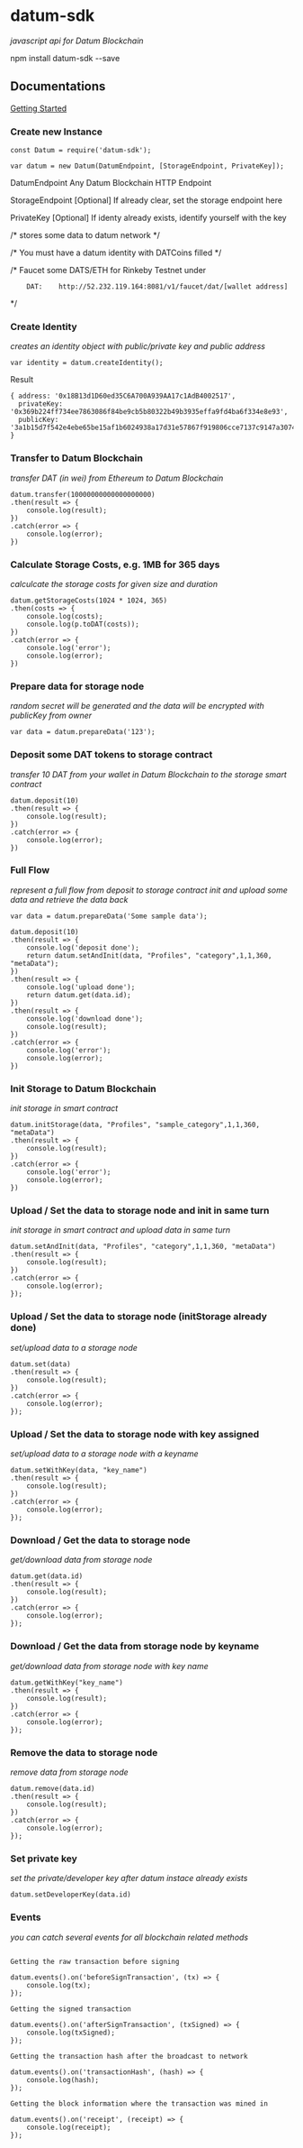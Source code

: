 # datum-sdk
*javascript api for Datum Blockchain*

npm install datum-sdk --save

## Documentations

[Getting Started](https://gettingstarted.datum.org/)


### Create new Instance

```
const Datum = require('datum-sdk');

var datum = new Datum(DatumEndpoint, [StorageEndpoint, PrivateKey]);
```

DatumEndpoint	Any Datum Blockchain HTTP Endpoint

StorageEndpoint	[Optional] If already clear, set the storage endpoint here

PrivateKey	[Optional] If identy already exists, identify yourself with the key


/* stores some data to datum network */

/* You must have a datum identity with DATCoins filled */

/* Faucet some DATS/ETH for Rinkeby Testnet under 
```
    DAT:    http://52.232.119.164:8081/v1/faucet/dat/[wallet address]
```
*/



### Create Identity

*creates an identity object with public/private key and public address*

```
var identity = datum.createIdentity();
```

Result
```
{ address: '0x18B13d1D60ed35C6A700A939AA17c1AdB4002517',
  privateKey: '0x369b224ff734ee7863086f84be9cb5b80322b49b3935effa9fd4ba6f334e8e93',
  publicKey: '3a1b15d7f542e4ebe65be15af1b6024938a17d31e57867f919806cce7137c9147a30744c307b8ac8541b050547bb5a9dd58deec918fcd3cf517b42f0fc0ffbeb' }
```


### Transfer to Datum Blockchain

*transfer DAT (in wei) from Ethereum to Datum Blockchain*

```
datum.transfer(10000000000000000000)
.then(result => {
    console.log(result);
})
.catch(error => {
    console.log(error);
})
```



### Calculate Storage Costs, e.g. 1MB for 365 days

*calculcate the storage costs for given size and duration*

```
datum.getStorageCosts(1024 * 1024, 365)
.then(costs => {
    console.log(costs);
    console.log(p.toDAT(costs));
})
.catch(error => {
    console.log('error');
    console.log(error);
})
```

### Prepare data for storage node

*random secret will be generated and the data will be encrypted with publicKey from owner*

```
var data = datum.prepareData('123');
```


### Deposit some DAT tokens to storage contract

*transfer 10 DAT from your wallet in Datum Blockchain to the storage smart contract*

```
datum.deposit(10)
.then(result => {
    console.log(result);
})
.catch(error => {
    console.log(error);
})
```



### Full Flow

*represent a full flow from deposit to storage contract init and upload some data and retrieve the data back*

```
var data = datum.prepareData('Some sample data');

datum.deposit(10)
.then(result => {
    console.log('deposit done');
    return datum.setAndInit(data, "Profiles", "category",1,1,360, "metaData");
})
.then(result => {
    console.log('upload done');
    return datum.get(data.id);
})
.then(result => {
    console.log('download done');
    console.log(result);
})
.catch(error => {
    console.log('error');
    console.log(error);
})
```

### Init Storage to Datum Blockchain

*init storage in smart contract*

```
datum.initStorage(data, "Profiles", "sample_category",1,1,360, "metaData")
.then(result => {
    console.log(result);
})
.catch(error => {
    console.log('error');
    console.log(error);
})
```


### Upload / Set the data to storage node and init in same turn

*init storage in smart contract and upload data in same turn*

```
datum.setAndInit(data, "Profiles", "category",1,1,360, "metaData")
.then(result => {
    console.log(result);
})
.catch(error => {
    console.log(error);
});
```


### Upload / Set the data to storage node (initStorage already done)

*set/upload data to a storage node*

```
datum.set(data)
.then(result => {
    console.log(result);
})
.catch(error => {
    console.log(error);
});
```


### Upload / Set the data to storage node with key assigned

*set/upload data to a storage node with a keyname*

```
datum.setWithKey(data, "key_name")
.then(result => {
    console.log(result);
})
.catch(error => {
    console.log(error);
});
```


### Download / Get the data to storage node

*get/download data from storage node*

```
datum.get(data.id)
.then(result => {
    console.log(result);
})
.catch(error => {
    console.log(error);
});
```


### Download / Get the data from storage node by keyname

*get/download data from storage node with key name*

```
datum.getWithKey("key_name")
.then(result => {
    console.log(result);
})
.catch(error => {
    console.log(error);
});
```


### Remove the data to storage node

*remove data from storage node*

```
datum.remove(data.id)
.then(result => {
    console.log(result);
})
.catch(error => {
    console.log(error);
});
```


### Set private key

*set the private/developer key after datum instace already exists*

```
datum.setDeveloperKey(data.id)
```


### Events

*you can catch several events for all blockchain related methods*


```

Getting the raw transaction before signing

datum.events().on('beforeSignTransaction', (tx) => {
    console.log(tx);
});

Getting the signed transaction

datum.events().on('afterSignTransaction', (txSigned) => {
    console.log(txSigned);
});

Getting the transaction hash after the broadcast to network

datum.events().on('transactionHash', (hash) => {
    console.log(hash);
});

Getting the block information where the transaction was mined in

datum.events().on('receipt', (receipt) => {
    console.log(receipt);
});

 ```